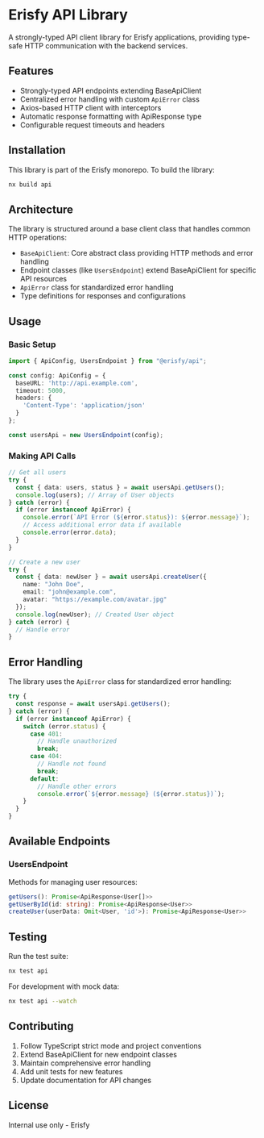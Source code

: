 # Erisfy API Library

A strongly-typed API client library for Erisfy applications, providing type-safe HTTP communication with the backend services.

## Features

- Strongly-typed API endpoints extending BaseApiClient
- Centralized error handling with custom `ApiError` class
- Axios-based HTTP client with interceptors
- Automatic response formatting with ApiResponse type
- Configurable request timeouts and headers

## Installation

This library is part of the Erisfy monorepo. To build the library:

```bash
nx build api
```

## Architecture

The library is structured around a base client class that handles common HTTP operations:

- `BaseApiClient`: Core abstract class providing HTTP methods and error handling
- Endpoint classes (like `UsersEndpoint`) extend BaseApiClient for specific API resources
- `ApiError` class for standardized error handling
- Type definitions for responses and configurations

## Usage

### Basic Setup

```typescript
import { ApiConfig, UsersEndpoint } from "@erisfy/api";

const config: ApiConfig = {
  baseURL: 'http://api.example.com',
  timeout: 5000,
  headers: {
    'Content-Type': 'application/json'
  }
};

const usersApi = new UsersEndpoint(config);
```

### Making API Calls

```typescript
// Get all users
try {
  const { data: users, status } = await usersApi.getUsers();
  console.log(users); // Array of User objects
} catch (error) {
  if (error instanceof ApiError) {
    console.error(`API Error (${error.status}): ${error.message}`);
    // Access additional error data if available
    console.error(error.data);
  }
}

// Create a new user
try {
  const { data: newUser } = await usersApi.createUser({
    name: "John Doe",
    email: "john@example.com",
    avatar: "https://example.com/avatar.jpg"
  });
  console.log(newUser); // Created User object
} catch (error) {
  // Handle error
}
```

## Error Handling

The library uses the `ApiError` class for standardized error handling:

```typescript
try {
  const response = await usersApi.getUsers();
} catch (error) {
  if (error instanceof ApiError) {
    switch (error.status) {
      case 401:
        // Handle unauthorized
        break;
      case 404:
        // Handle not found
        break;
      default:
        // Handle other errors
        console.error(`${error.message} (${error.status})`);
    }
  }
}
```

## Available Endpoints

### UsersEndpoint

Methods for managing user resources:

```typescript
getUsers(): Promise<ApiResponse<User[]>>
getUserById(id: string): Promise<ApiResponse<User>>
createUser(userData: Omit<User, 'id'>): Promise<ApiResponse<User>>
```

## Testing

Run the test suite:

```bash
nx test api
```

For development with mock data:

```bash
nx test api --watch
```

## Contributing

1. Follow TypeScript strict mode and project conventions
2. Extend BaseApiClient for new endpoint classes
3. Maintain comprehensive error handling
4. Add unit tests for new features
5. Update documentation for API changes

## License

Internal use only - Erisfy
